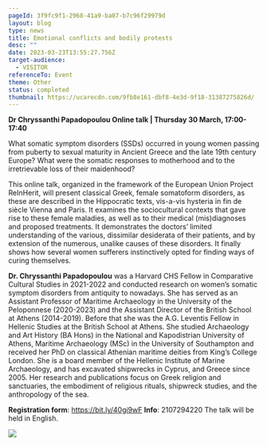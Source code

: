 ```yaml
---
pageId: 3f9fc9f1-2968-41a9-ba07-b7c96f29979d
layout: blog
type: news
title: Emotional conflicts and bodily protests
desc: ""
date: 2023-03-23T13:55:27.756Z
target-audience:
  - VISITOR
referenceTo: Event
theme: Other
status: completed
thumbnail: https://ucarecdn.com/9fb8e161-dbf8-4e3d-9f18-31387275826d/
---
```

**Dr Chryssanthi Papadopoulou
Online talk | Thursday 30 March, 17:00-17:40**

What somatic symptom disorders (SSDs) occurred in young women passing from puberty to sexual maturity in Ancient Greece and the late 19th century Europe? What were the somatic responses to motherhood and to the irretrievable loss of their maidenhood?

This online talk, organized in the framework of the European Union Project ReInHerit, will present classical Greek, female somatoform disorders, as these are described in the Hippocratic texts, vis-a-vis hysteria in fin de siècle Vienna and Paris. It examines the sociocultural contexts that gave rise to these female maladies, as well as to their medical (mis)diagnoses and proposed treatments. It demonstrates the doctors’ limited understanding of the various, dissimilar desiderata of their patients, and by extension of the numerous, unalike causes of these disorders. It finally shows how several women sufferers instinctively opted for finding ways of curing themselves.

**Dr. Chryssanthi Papadopoulou** was a Harvard CHS Fellow in Comparative Cultural Studies in 2021-2022 and conducted research on women’s somatic symptom disorders from antiquity to nowadays. She has served as an Assistant Professor of Maritime Archaeology in the University of the Peloponnese (2020-2023) and the Assistant Director of the British School at Athens (2014-2019). Before that she was the A.G. Leventis Fellow in Hellenic Studies at the British School at Athens. She studied Archaeology and Art History (BA Hons) in the National and Kapodistrian University of Athens, Maritime Archaeology (MSc) in the University of Southampton and received her PhD on classical Athenian maritime deities from King’s College London. She is a board member of the Hellenic Institute of Marine Archaeology, and has excavated shipwrecks in Cyprus, and Greece since 2005. Her research and publications focus on Greek religion and sanctuaries, the embodiment of religious rituals, shipwreck studies, and the anthropology of the sea.

**Registration form**: <https://bit.ly/40gi9wF> 
**Info**: 2107294220
The talk will be held in English. 

![](https://ucarecdn.com/26341fe6-3279-450f-ad5d-fea01e1592ef/)